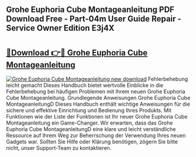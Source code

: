 ## Grohe Euphoria Cube Montageanleitung PDF Download Free - Part-04m User Guide Repair - Service Owner Edition E3j4X

# <h2><a href="http://df8z7g.blite.top/?on=Grohe+Euphoria+Cube+Montageanleitung">🔗Download 👉🔴 Grohe Euphoria Cube Montageanleitung</a></h2>

[![Grohe Euphoria Cube Montageanleitung new download](https://i.imgur.com/lujVjoI.png)](http://df8z7g.blite.top/?on=Grohe+Euphoria+Cube+Montageanleitung)
Fehlerbehebung leicht gemacht Dieses Handbuch bietet wertvolle Einblicke in die Fehlerbehebung bei häufigen Problemen mit Ihrem neuen Grohe Euphoria Cube Montageanleitung. Grundlegende Anweisungen Grohe Euphoria Cube MontageanleitungD Dieses Handbuch enthält wichtige Anweisungen für die sichere und effektive Einrichtung und Bedienung Ihres Produkts. Mit Funktionen wie der Liste der Funktionen ist Ihr neuer Grohe Euphoria Cube Montageanleitung ein Game-Changer. Wir erwarten, dass das Grohe Euphoria Cube MontageanleitungD eine klare und leicht verständliche Ressource auf Ihrem Weg zur Beherrschung der Verwendung Ihres neuen Gadgets war. Sollten Sie Hilfe oder Klärung benötigen, zögern Sie bitte nicht, unser Support-Team zu kontaktieren.
